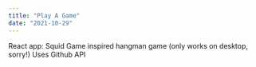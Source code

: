 ```yaml
---
title: "Play A Game"
date: "2021-10-29"
---
```


React app: Squid Game inspired hangman game (only works on desktop, sorry!) Uses Github API
